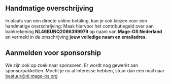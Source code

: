 ## Handmatige overschrijving
In plaats van een directe online betaling, kan je ook kiezen voor een handmatige overschrijving: Maak hiervoor het contributiegeld over aan bankrekening **NL46BUNQ2086399979** op naam van **Mage-OS Nederland** en vermeld in de omschrijving **jouw volledige naam en emailadres**.

## Aanmelden voor sponsorship
We zijn ook op zoek naar sponsoren. Er wordt nog gewerkt aan sponsorpakketten. Mocht je nu al interesse hebben, stuur dan een mail naar [bestuur@nl.mage-os.org](mailto:bestuur@nl.mage-os.org)